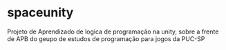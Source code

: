 # spaceunity
Projeto de Aprendizado de logica de programação na unity, sobre a frente de APB do geupo de estudos de programação para jogos da PUC-SP
